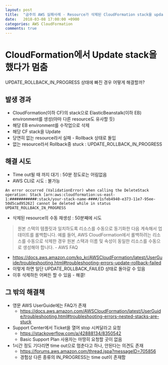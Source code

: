 ```yaml
---
layout: post
title:  "금주의 AWS 실패사례 - Resource가 삭제된 CloudFormation stack을 update하다 dead-lock"
date:   2018-03-08 17:00:00 +0900
categories: AWS CloudFormation
comments: true
---
```

# CloudFormation에서 Update stack을 했다가 멈춤
  UPDATE_ROLLBACK_IN_PROGRESS 상태에 빠진 경우 어떻게 해결할까?

## 발생 경과
* CloudFormation(이하 CF)의 stack으로 ElasticBeanstalk(이하 EB) environment를 생성(아마 다른 resource도 유사할 듯)
* 해당 EB environment를 수작업으로 삭제
* 해당 CF stack을 Update
* 당연히 없는 resource라서 실패 - Rollback 상태로 돌입
* 없는 resource라서 Rollback중 stuck : UPDATE_ROLLBACK_IN_PROGRESS

## 해결 시도
* Time out될 때 까지 대기 : 50분 정도로는 어림없음
* AWS CLI로 시도 : 불가능
~~~
An error occurred (ValidationError) when calling the DeleteStack operation: Stack [arn:aws:cloudformation:us-east-1:############:stack/your-stack-name-####/1sfeb4940-e373-11e7-95ee-50d5cad95262] cannot be deleted while in status UPDATE_ROLLBACK_IN_PROGRESS
~~~
* 삭제된 resource의 수동 재생성 : 50분째에 시도
> 원본 스택의 템플릿과 일치하도록 리소스를 수동으로 동기화한 다음 계속해서 업데이트를 롤백합니다. 예를 들어, AWS CloudFormation에서 롤백하려는 리소스를 수동으로 삭제한 경우 원본 스택과 이름 및 속성이 동일한 리소스를 수동으로 생성해야 합니다. - AWS FAQ

  + https://docs.aws.amazon.com/ko_kr/AWSCloudFormation/latest/UserGuide/troubleshooting.html#troubleshooting-errors-update-rollback-failed
  + 이렇게 하면 일단 UPDATE_ROLLBACK_FAILED 상태로 돌아갈 수 있음
  + 이후 삭제하든 어쩌든 할 수 있음 - 해결!

## 그 밖의 해결책
* 영문 AWS UserGuide에는 FAQ가 존재
  + https://docs.aws.amazon.com/AWSCloudFormation/latest/UserGuide/troubleshooting.html#troubleshooting-errors-nested-stacks-are-stuck
* Support Center에서 Ticket을 열어 stop 시켜달라고 요청
  + https://stackoverflow.com/a/42888134/8350542
  + Basic Support Plan 사용자는 마땅히 요청할 곳이 없음
* 1시간 정도 기다리면 time out으로 멈춘다고 하나, 안된다는 의견도 존재
  + https://forums.aws.amazon.com/thread.jspa?messageID=705856
  + 경험상 다른 종류의 IN_PROGRESS는 time out이 존재함
